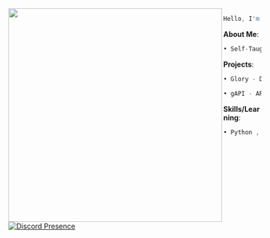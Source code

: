 <img align="left" height="425" src="https://avatars.githubusercontent.com/u/129712756?v=4"/>



```asm
Hello, I'm CIA. 👋
```
**About Me**:
```asm
• Self-Taught Developer
```
**Projects**:
```asm
• Glory - Discord Bot

• gAPI - API for Discord utilities
```
**Skills/Learning**:
```asm
• Python , HTML/CSS , Javascript , SQL
```
[![Discord Presence](https://lanyard.cnrad.dev/api/934885067107483728)](https://discord.com/users/934885067107483728)

